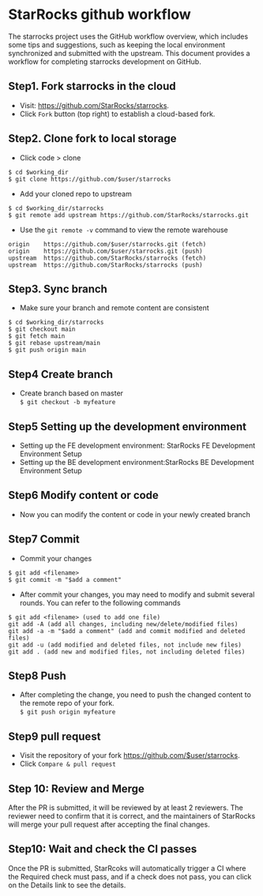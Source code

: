 # StarRocks github workflow

The starrocks project uses the GitHub workflow overview, which includes some tips and suggestions, such as keeping the local environment 
synchronized and submitted with the upstream. This document provides a workflow for completing starrocks development on GitHub.

## Step1. Fork starrocks in the cloud
+ Visit: https://github.com/StarRocks/starrocks.  
+ Click `Fork` button (top right) to establish a cloud-based fork.

## Step2. Clone fork to local storage  
+ Click code > clone  
```
$ cd $working_dir  
$ git clone https://github.com/$user/starrocks
```
+ Add your cloned repo to upstream  
```
$ cd $working_dir/starrocks
$ git remote add upstream https://github.com/StarRocks/starrocks.git
```
+ Use the `git remote -v` command to view the remote warehouse
```
origin    https://github.com/$user/starrocks.git (fetch)
origin    https://github.com/$user/starrocks.git (push)
upstream  https://github.com/StarRocks/starrocks (fetch)
upstream  https://github.com/StarRocks/starrocks (push)
```
## Step3. Sync branch
+ Make sure your branch and remote content are consistent
```
$ cd $working_dir/starrocks
$ git checkout main
$ git fetch main
$ git rebase upstream/main
$ git push origin main 
```
## Step4 Create branch
+ Create branch based on master  
 `$ git checkout -b myfeature`
 
## Step5 Setting up the development environment
+ Setting up the FE development environment: StarRocks FE Development Environment Setup
+ Setting up the BE development environment:StarRocks BE Development Environment Setup
 
## Step6 Modify content or code
+ Now you can modify the content or code in your newly created branch

## Step7 Commit
+ Commit your changes
```
$ git add <filename>
$ git commit -m "$add a comment"
```
+ After commit your changes, you may need to modify and submit several rounds. You can refer to the following commands
```
$ git add <filename> (used to add one file)
git add -A (add all changes, including new/delete/modified files)
git add -a -m "$add a comment" (add and commit modified and deleted files)
git add -u (add modified and deleted files, not include new files)
git add . (add new and modified files, not including deleted files)
```
## Step8 Push
+ After completing the change, you need to push the changed content to the remote repo of your fork.   
`$ git push origin myfeature`

## Step9 pull request
+ Visit the repository of your fork https://github.com/$user/starrocks.
+ Click `Compare & pull request`

## Step 10: Review and Merge
After the PR is submitted, it will be reviewed by at least 2 reviewers. 
The reviewer need to confirm that it is correct, and the maintainers of StarRocks will merge your pull request after accepting the final changes.

## Step10: Wait and check the CI passes

Once the PR is submitted, StarRcoks will automatically trigger a CI where the Required check must pass, and if a check does not pass, you can click on the Details link to see the details.
